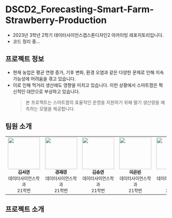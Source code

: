 # DSCD2_Forecasting-Smart-Farm-Strawberry-Production
- 2023년 3학년 2학기 데이터사이언스캡스톤디자인2 아카이빙 레포지토리입니다.
- 코드 정리 중...

## 프로젝트 정보
- 현재 농업은 평균 연령 증가, 기후 변화, 환경 오염과 같은 다양한 문제로 인해 지속 가능성에 어려움을 겪고 있습니다.
- 이로 인해 먹거리 생산에도 영향을 미치고 있습니다. 이런 상황에서 스마트팜은 혁신적인 대안으로 부상하고 있습니다.
  > 본 프로젝트는 스마트팜의 효율적인 운영을 지원하기 위해 딸기 생산량을 예측하는 모델을 제공합니다.


## 팀원 소개
<table>
  <tr>
    <td align="center">
      <a href="https://github.com/seoyeon83">
        <img src="https://github.com/seoyeon83/DSCD2_Forecasting-Smart-Farm-Strawberry-Production/blob/main/images/seoyeon83.png" width="100px;" alt=""/>
        <br/>
        <sub><b>김서연</b></sub>
      </a>
        <br>
        <sub>데이터사이언스학과</sub>
        <br>
        <sub>21학번</sub>
    </td>
    <td align="center">
      <a href="https://github.com/economy0">
        <img src="https://github.com/seoyeon83/DSCD2_Forecasting-Smart-Farm-Strawberry-Production/blob/main/images/economy0.png" width="100px;" alt=""/>
        <br />
        <sub><b>경재영</b></sub>
      </a>
        <br>
        <sub>데이터사이언스학과</sub>
        <br>
        <sub>21학번</sub>
    </td>
    <td align="center">
      <a href="https://github.com/SongyeonK">
        <img src="https://github.com/seoyeon83/DSCD2_Forecasting-Smart-Farm-Strawberry-Production/blob/main/images/SongyeonK.png" width="100px;" alt=""/>
        <br />
        <sub><b>김송연</b></sub>
      </a>
        <br>
        <sub>데이터사이언스학과</sub>
        <br>
        <sub>21학번</sub>
    </td>
    <td align="center">
      <a href="https://github.com/eunbinee14">
        <img src="https://github.com/seoyeon83/DSCD2_Forecasting-Smart-Farm-Strawberry-Production/blob/main/images/eunbinee14.png" width="100px;" alt=""/>
        <br />
        <sub><b>이은빈</b></sub>
      </a>
        <br>
        <sub>데이터사이언스학과</sub>
        <br>
        <sub>21학번</sub>
    </td>
    <td align="center">
      <a href="https://github.com/cchhooinaa">
        <img src="https://github.com/seoyeon83/DSCD2_Forecasting-Smart-Farm-Strawberry-Production/blob/main/images/cchhooinaa.png" width="100px;" alt=""/>
        <br />
        <sub><b>조인아</b></sub>
      </a>
        <br>
        <sub>데이터사이언스학과</sub>
        <br>
        <sub>21학번</sub>
    </td>
    <td align="center">
      <a href="https://github.com/onegyulim">
        <img src="https://github.com/seoyeon83/DSCD2_Forecasting-Smart-Farm-Strawberry-Production/blob/main/images/onegyulim.png" width="100px;" alt=""/>
        <br />
        <sub><b>한규림</b></sub>
      </a>
        <br>
        <sub>데이터사이언스학과</sub>
        <br>
        <sub>21학번</sub>
  </tr>
  <tr>
    </td>
  </tr>
</table>
</td>

## 프로젝트 소개

